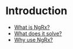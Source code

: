 # Introduction

* [What is NgRx?](what-is-ngrx.md)
* [What does it solve?](what-does-it-solve.md)
* [Why use NgRx?](why-use-ngrx.md)